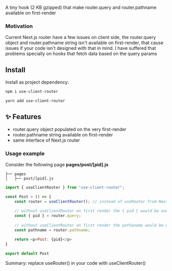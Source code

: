 A tiny hook (2 KB gzipped) that make router.query and router.pathname available on first-render


### Motivation
Current Next.js router have a few issues on client side, 
the router.query object and router.pathname string isn't available on first-render,
that cause issues if your code isn't designed with that in mind. 
I have suffered that problems specially on hooks that fetch data based on the query params

## Install
Install as project dependency:

```bash
npm i use-client-router
```

```bash
yarn add use-client-router
```

## ✨ Features
- router.query object populated on the very first-render
- router.pathname string available on first-render  
- same interface of Next.js router

### Usage example

Consider the following page **pages/post/[pid].js**

```
├── pages
│   ├── post/[pid].js
```

```js
import { useClientRouter } from "use-client-router";

const Post = () => {
    const router = useClientRouter(); // instead of useRouter from Next.js
    
    // without useClientRouter on first render the { pid } would be undefined
    const { pid } = router.query;
    
    // without useClientRouter on first render the pathaname would be undefined
    const pathname = router.pathname;

    return <p>Post: {pid}</p>
}

export default Post
```

Summary: replace useRouter() in your code with useClientRouter()